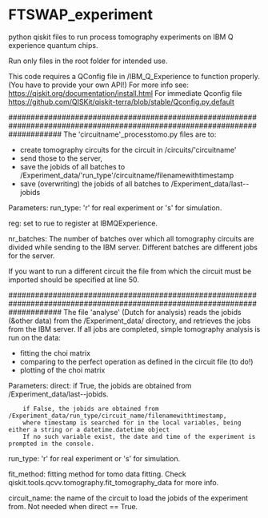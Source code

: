 # FTSWAP_experiment
python qiskit files to run process tomography experiments on IBM Q experience quantum chips.

Run only files in the root folder for intended use.

This code requires a QConfig file in /IBM_Q_Experience to function properly. (You have to provide your own API!)
For more info see: https://qiskit.org/documentation/install.html
For immediate Qconfig file https://github.com/QISKit/qiskit-terra/blob/stable/Qconfig.py.default

############################################################################################################################
The 'circuitname'_processtomo.py files are to:
- create tomography circuits for the circuit in /circuits/'circuitname'
- send those to the server,
- save the jobids of all batches to /Experiment_data/'run_type'/circuitname/filenamewithtimestamp
- save (overwriting) the jobids of all batches to /Experiment_data/last--jobids

Parameters: 
run_type: 'r' for real experiment or 's' for simulation.

reg: set to rue to register at IBMQExperience.

nr_batches: The number of batches over which all tomography circuits are divided while sending to the IBM server.
      Different batches are different jobs for the server.
      
If you want to run a different circuit the file from which the circuit must be imported should be specified at line 50.

############################################################################################################################
The file 'analyse' (Dutch for analysis) reads the jobids (&other data) from the /Experiment_data/ directory,
and retrieves the jobs from the IBM server.
If all jobs are completed, simple tomography analysis is run on the data:
- fitting the choi matrix
- comparing to the perfect operation as defined in the circuit file (to do!)
- plotting of the choi matrix

Parameters:
direct: if True, the jobids are obtained from /Experiment_data/last--jobids.

        if False, the jobids are obtained from /Experiment_data/run_type/circuit_name/filenamewithtimestamp,
        where timestamp is searched for in the local variables, being either a string or a datetime.datetime object
        If no such variable exist, the date and time of the experiment is prompted in the console.
        
run_type: 'r' for real experiment or 's' for simulation.

fit_method: fitting method for tomo data fitting. Check qiskit.tools.qcvv.tomography.fit_tomography_data for more info.

circuit_name: the name of the circuit to load the jobids of the experiment from. Not needed when direct == True.
